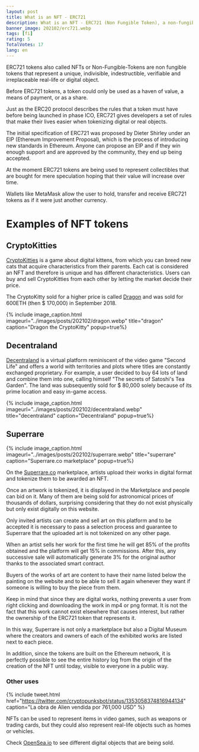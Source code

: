```yaml
---
layout: post
title: What is an NFT - ERC721
description: What is an NFT - ERC721 (Non Fungible Token), a non-fungible token.
banner_image: 202102/erc721.webp
tags: [fi]
rating: 5
TotalVotes: 17
lang: en
---
```


ERC721 tokens also called NFTs or Non-Fungible-Tokens are non fungible tokens that represent a unique, indivisible, indestructible, verifiable and irreplaceable real-life or digital object.

Before ERC721 tokens, a token could only be used as a haven of value, a means of payment, or as a share.

<!--more-->

Just as the ERC20 protocol describes the rules that a token must have before being launched in phase ICO, ERC721 gives developers a set of rules that make their lives easier when tokenizing digital or real objects.

The initial specification of ERC721 was proposed by Dieter Shirley under an EIP (Ethereum Improvement Proposal), which is the process of introducing new standards in Ethereum. Anyone can propose an EIP and if they win enough support and are approved by the community, they end up being accepted.

At the moment ERC721 tokens are being used to represent collectibles that are bought for mere speculation hoping that their value will increase over time.

Wallets like MetaMask allow the user to hold, transfer and receive ERC721 tokens as if it were just another currency.


# Examples of NFT tokens

## CryptoKitties

<a rel="nofollow" href="https://www.cryptokitties.co/">CryptoKitties</a> is a game about digital kittens, from which you can breed new cats that acquire characteristics from their parents.
Each cat is considered an NFT and therefore is unique and has different characteristics. Users can buy and sell CryptoKitties from each other by letting the market decide their price.

The CryptoKitty sold for a higher price is called <a rel="nofollow" href="https://www.cryptokitties.co/kitty/896775">Dragon</a> and was sold for 600ETH (then $ 170,000) in September 2018.

{% include image_caption.html imageurl="../images/posts/202102/dragon.webp" title="dragon" caption="Dragon the CryptoKitty" popup=true%}

## Decentraland

<a rel="nofollow" href="https://decentraland.org/">Decentraland</a> is a virtual platform reminiscent of the video game "Second Life" and offers a world with territories and plots where titles are constantly exchanged proprietary. For example, a user decided to buy 64 lots of land and combine them into one, calling himself "The secrets of Satoshi's Tea Garden". The land was subsequently sold for $ 80,000 solely because of its prime location and easy in-game access.

{% include image_caption.html imageurl="../images/posts/202102/decentraland.webp" title="decentraland" caption="Decentraland" popup=true%}

## Superrare

{% include image_caption.html imageurl="../images/posts/202102/superrare.webp" title="superrare" caption="Superrare.co marketplace" popup=true%}

On the <a rel="nofollow" href="https://superrare.co/">Superrare.co</a> marketplace, artists upload their works in digital format and tokenize them to be awarded an NFT.

Once an artwork is tokenized, it is displayed in the Marketplace and people can bid on it. Many of them are being sold for astronomical prices of thousands of dollars, surprising considering that they do not exist physically but only exist digitally on this website.

Only invited artists can create and sell art on this platform and to be accepted it is necessary to pass a selection process and guarantee to Superrare that the uploaded art is not tokenized on any other page.

When an artist sells her work for the first time he will get 85% of the profits obtained and the platform will get 15% in commissions. After this, any successive sale will automatically generate 3% for the original author thanks to the associated smart contract.

Buyers of the works of art are content to have their name listed below the painting on the website and to be able to sell it again whenever they want if someone is willing to buy the piece from them.

Keep in mind that since they are digital works, nothing prevents a user from right clicking and downloading the work in mp4 or png format. It is not the fact that this work cannot exist elsewhere that causes interest, but rather the ownership of the ERC721 token that represents it.

In this way, Superrare is not only a marketplace but also a Digital Museum where the creators and owners of each of the exhibited works are listed next to each piece.

In addition, since the tokens are built on the Ethereum network, it is perfectly possible to see the entire history log from the origin of the creation of the NFT until today, visible to everyone in a public way.


### Other uses

{% include tweet.html href="https://twitter.com/cryptopunksbot/status/1353058374816944134" caption="La obra de Alien vendida por 761,000 USD" %}


NFTs can be used to represent items in video games, such as weapons or trading cards, but they could also represent real-life objects such as homes or vehicles.

Check <a rel="nofollow" href=" https://opensea.io/">OpenSea.io</a> to see different digital objects that are being sold. 